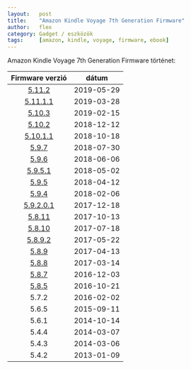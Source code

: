 ```yaml
---
layout:   post
title:    "Amazon Kindle Voyage 7th Generation Firmware"
author:   flex
category: Gadget / eszközök
tags:     [amazon, kindle, voyage, firmware, ebook]
---
```


Amazon Kindle Voyage 7th Generation Firmware történet:

| Firmware verzió | dátum |
|:-------------:|:---------------:|
| [5.11.2](https://s3.amazonaws.com/firmwaredownloads/update_kindle_voyage_5.11.2.bin) | 2019-05-29 |
| [5.11.1.1](https://s3.amazonaws.com/firmwaredownloads/update_kindle_voyage_5.11.1.1.bin) | 2019-03-28 |
| [5.10.3](https://s3.amazonaws.com/firmwaredownloads/update_kindle_voyage_5.10.3.bin) | 2019-02-15 |
| [5.10.2](https://s3.amazonaws.com/firmwaredownloads/update_kindle_voyage_5.10.2.bin) | 2018-12-12 |
| [5.10.1.1](https://s3.amazonaws.com/firmwaredownloads/update_kindle_voyage_5.10.1.1.bin) | 2018-10-18 |
| [5.9.7](https://s3.amazonaws.com/firmwaredownloads/update_kindle_voyage_5.9.7.bin) | 2018-07-30 |
| [5.9.6](https://s3.amazonaws.com/firmwaredownloads/update_kindle_voyage_5.9.6.bin) | 2018-06-06 |
| [5.9.5.1](https://s3.amazonaws.com/firmwaredownloads/update_kindle_voyage_5.9.5.1.bin) | 2018-05-02 |
| [5.9.5](https://s3.amazonaws.com/firmwaredownloads/update_kindle_voyage_5.9.5.bin) | 2018-04-12 |
| [5.9.4](https://s3.amazonaws.com/firmwaredownloads/update_kindle_voyage_5.9.4.bin) | 2018-02-06 |
| [5.9.2.0.1](https://s3.amazonaws.com/firmwaredownloads/update_kindle_voyage_5.9.2.0.1.bin) | 2017-12-18 |
| [5.8.11](https://s3.amazonaws.com/firmwaredownloads/update_kindle_voyage_5.8.11.bin) | 2017-10-13 |
| [5.8.10](https://s3.amazonaws.com/firmwaredownloads/update_kindle_voyage_5.8.10.bin) | 2017-07-18 |
| [5.8.9.2](https://s3.amazonaws.com/firmwaredownloads/update_kindle_voyage_5.8.9.2.bin) | 2017-05-22 |
| [5.8.9](https://s3.amazonaws.com/firmwaredownloads/update_kindle_voyage_5.8.9.bin) | 2017-04-13 |
| [5.8.8](https://s3.amazonaws.com/firmwaredownloads/update_kindle_voyage_5.8.8.bin) | 2017-03-14 |
| [5.8.7](https://s3.amazonaws.com/firmwaredownloads/update_kindle_voyage_5.8.7.bin) | 2016-12-03 |
| [5.8.5](https://s3.amazonaws.com/firmwaredownloads/update_kindle_voyage_5.8.5.bin) | 2016-10-21 |
| 5.7.2 | 2016-02-02 |
| 5.6.5 | 2015-09-11 |
| 5.6.1 | 2014-10-14 |
| 5.4.4 | 2014-03-07 |
| 5.4.3 | 2014-03-06 |
| 5.4.2 | 2013-01-09 |